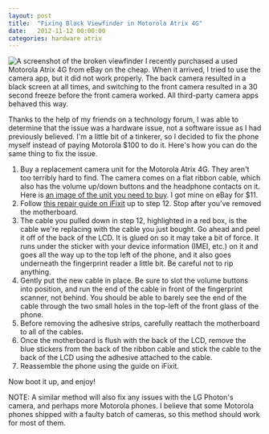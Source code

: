 ```yaml
---
layout: post
title:  "Fixing Black Viewfinder in Motorola Atrix 4G"
date:   2012-11-12 00:00:00
categories: hardware atrix
---
```


![A screenshot of the broken viewfinder](http://overflod.chary.us/static/device-2012-12-22-174354.png)
I recently purchased a used Motorola Atrix 4G from eBay on the cheap. When it arrived, I tried to use the camera app, but it did not work properly. The back camera resulted in a black screen at all times, and switching to the front camera resulted in a 30 second freeze before the front camera worked. All third-party camera apps behaved this way.

Thanks to the help of my friends on a technology forum, I was able to determine that the issue was a hardware issue, not a software issue as I had previously believed. I'm a little bit of a tinkerer, so I decided to fix the phone myself instead of paying Motorola $100 to do it. Here's how you can do the same thing to fix the issue.

1. Buy a replacement camera unit for the Motorola Atrix 4G. They aren't too terribly hard to find. The camera comes on a flat ribbon cable, which also has the volume up/down buttons and the headphone contacts on it. Here is [an image of the unit you need to buy](http://overflod.chary.us/static/images/Motorola-Atrix-4G-Back-Camera-Ribbon.PNG). I got mine on eBay for $11.
2. Follow [this repair guide on iFixit](http://www.ifixit.com/Guide/Installing+Motorola+Atrix+4G+Screen/9341/1) up to step 12. Stop after you've removed the motherboard.
3. The cable you pulled down in step 12, highlighted in a red box, is the cable we're replacing with the cable you just bought. Go ahead and peel it off of the back of the LCD. It is glued on so it may take a bit of force. It runs under the sticker with your device information (IMEI, etc.) on it and goes all the way up to the top left of the phone, and it also goes underneath the fingerprint reader a little bit. Be careful not to rip anything.
4. Gently put the new cable in place. Be sure to slot the volume buttons into position, and run the end of the cable in front of the fingerprint scanner, not behind. You should be able to barely see the end of the cable through the two small holes in the top-left of the front glass of the phone.
5. Before removing the adhesive strips, carefully reattach the motherboard to all of the cables.
6. Once the motherboard is flush with the back of the LCD, remove the blue stickers from the back of the ribbon cable and stick the cable to the back of the LCD using the adhesive attached to the cable.
7. Reassemble the phone using the guide on iFixit.

Now boot it up, and enjoy!

NOTE: A similar method will also fix any issues with the LG Photon's camera, and perhaps more Motorola phones. I believe that some Motorola phones shipped with a faulty batch of cameras, so this method should work for most of them.